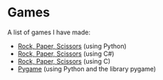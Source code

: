 # Games
A list of games I have made:
<ul>
  <li><a href="https://github.com/mark-delchev/Python_Games/tree/main/Python_RockPaperScissors">Rock, Paper, Scissors</a> (using Python)</li>
  <li><a href="https://github.com/mark-delchev/Games/tree/main/C%23_RockPaperScissors">Rock, Paper, Scissors</a> (using C#)</li>
  <li><a href="https://github.com/mark-delchev/Games/tree/main/C_RockPaperScissors">Rock, Paper, Scissors</a> (using C)</li>
  <li><a href="https://github.com/mark-delchev/Python_Games/tree/main/Python_Pygame">Pygame</a> (using Python and the library pygame)</li>
</ul>
